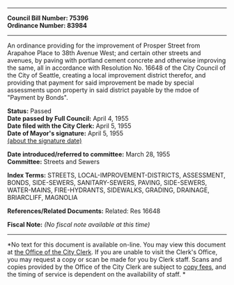 * * * * *  
  
**Council Bill Number: [](#h0)[](#h2)75396**   
**Ordinance Number: 83984**  
  
* * * * *  
  
An ordinance providing for the improvement of Prosper Street from Arapahoe Place to 38th Avenue West; and certain other streets and avenues, by paving with portland cement concrete and otherwise improving the same, all in accordance with Resolution No. 16648 of the City Council of the City of Seattle, creating a local improvement district therefor, and providing that payment for said improvement be made by special assessments upon property in said district payable by the mdoe of "Payment by Bonds".  
  
**Status:** Passed   
**Date passed by Full Council:** April 4, 1955   
**Date filed with the City Clerk:** April 5, 1955   
**Date of Mayor's signature:** April 5, 1955   
[(about the signature date)](/~public/approvaldate.htm)   
  
  
**Date introduced/referred to committee:** March 28, 1955   
**Committee:** Streets and Sewers   
  
**Index Terms:** STREETS, LOCAL-IMPROVEMENT-DISTRICTS, ASSESSMENT, BONDS, SIDE-SEWERS, SANITARY-SEWERS, PAVING, SIDE-SEWERS, WATER-MAINS, FIRE-HYDRANTS, SIDEWALKS, GRADING, DRAINAGE, BRIARCLIFF, MAGNOLIA  
  
**References/Related Documents:** Related: Res 16648  
  
**Fiscal Note:** *(No fiscal note available at this time)*  
  
* * * * *  
  
*No text for this document is available on-line. You may view this document at [the Office of the City Clerk](http://www.seattle.gov/leg/clerk/contactUs.htm). If you are unable to visit the Clerk's Office, you may request a copy or scan be made for you by Clerk staff. Scans and copies provided by the Office of the City Clerk are subject to [copy fees](http://clerk.seattle.gov/~public/clerkfees.htm), and the timing of service is dependent on the availability of staff. *  
  
  
